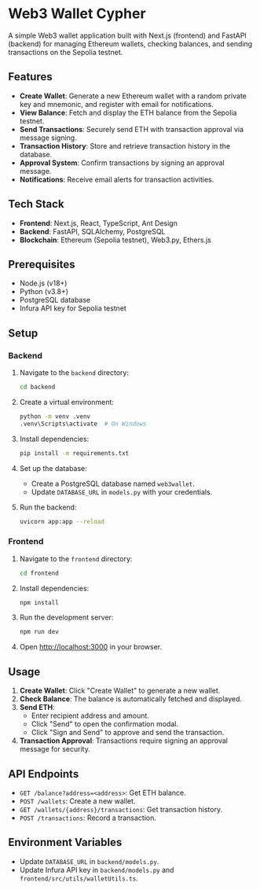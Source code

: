 # Web3 Wallet Cypher

A simple Web3 wallet application built with Next.js (frontend) and FastAPI (backend) for managing Ethereum wallets, checking balances, and sending transactions on the Sepolia testnet.

## Features

- **Create Wallet**: Generate a new Ethereum wallet with a random private key and mnemonic, and register with email for notifications.
- **View Balance**: Fetch and display the ETH balance from the Sepolia testnet.
- **Send Transactions**: Securely send ETH with transaction approval via message signing.
- **Transaction History**: Store and retrieve transaction history in the database.
- **Approval System**: Confirm transactions by signing an approval message.
- **Notifications**: Receive email alerts for transaction activities.

## Tech Stack

- **Frontend**: Next.js, React, TypeScript, Ant Design
- **Backend**: FastAPI, SQLAlchemy, PostgreSQL
- **Blockchain**: Ethereum (Sepolia testnet), Web3.py, Ethers.js

## Prerequisites

- Node.js (v18+)
- Python (v3.8+)
- PostgreSQL database
- Infura API key for Sepolia testnet

## Setup

### Backend

1. Navigate to the `backend` directory:
   ```bash
   cd backend
   ```

2. Create a virtual environment:
   ```bash
   python -m venv .venv
   .venv\Scripts\activate  # On Windows
   ```

3. Install dependencies:
   ```bash
   pip install -m requirements.txt
   ```

4. Set up the database:
   - Create a PostgreSQL database named `web3wallet`.
   - Update `DATABASE_URL` in `models.py` with your credentials.

5. Run the backend:
   ```bash
   uvicorn app:app --reload
   ```

### Frontend

1. Navigate to the `frontend` directory:
   ```bash
   cd frontend
   ```

2. Install dependencies:
   ```bash
   npm install
   ```

3. Run the development server:
   ```bash
   npm run dev
   ```

4. Open [http://localhost:3000](http://localhost:3000) in your browser.

## Usage

1. **Create Wallet**: Click "Create Wallet" to generate a new wallet.
2. **Check Balance**: The balance is automatically fetched and displayed.
3. **Send ETH**:
   - Enter recipient address and amount.
   - Click "Send" to open the confirmation modal.
   - Click "Sign and Send" to approve and send the transaction.
4. **Transaction Approval**: Transactions require signing an approval message for security.

## API Endpoints

- `GET /balance?address=<address>`: Get ETH balance.
- `POST /wallets`: Create a new wallet.
- `GET /wallets/{address}/transactions`: Get transaction history.
- `POST /transactions`: Record a transaction.

## Environment Variables

- Update `DATABASE_URL` in `backend/models.py`.
- Update Infura API key in `backend/models.py` and `frontend/src/utils/walletUtils.ts`.
